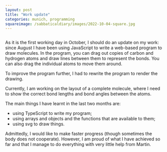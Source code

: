 ```yaml
---
layout: post
title: "Work update"
categories: munich, programming
squareimage: /sabbaticaldiary/images/2022-10-04-square.jpg
---
```

<img src="/sabbaticaldiary/images/2022-10-04.jpg" alt="" class="center">

As it is the first working day in October, I should do an update on my work:
since August I have been using JavaScript to write a web-based program to draw molecules. In the program, you can drag out copies of carbon and hydrogen atoms and draw lines between them to represent the bonds. You can also drag the individual atoms to move them around. 

To improve the program further, I had to rewrite the program to render the drawing.

Currently, I am working on the layout of a complete molecule, where I need to show the correct bond lengths and bond angles between the atoms. 

The main things I have learnt in the last two months are:
* using TypeScript to write my program;
* using arrays and objects and the functions that are available to them;
* using svg to draw things.

Admittedly, I would like to make faster progress (though sometimes the body does not cooperate). However, I am proud of what I have achieved so far and that I manage to do everything with very little help from Martin.